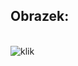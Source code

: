 <html>
  <head>
  <title> Strona początkowa </title>
  </head>
  
  <body>
  <h2> Obrazek: </h2> <br>
  <img scr="https://www.dekoracjan.pl/444-home_default/pow-obrazek-dekoracyjny.jpg" alt="klik">
  
  </body>
  
 </html>
  
